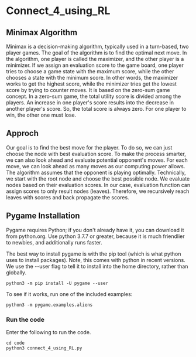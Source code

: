 # Connect_4_using_RL

## Minimax Algorithm
Minimax is a decision-making algorithm, typically used in a turn-based, two player games. The goal of the algorithm is to find the optimal next move.
In the algorithm, one player is called the maximizer, and the other player is a minimizer. If we assign an evaluation score to the game board, one player tries to choose a game state with the maximum score, while the other chooses a state with the minimum score.
In other words, the maximizer works to get the highest score, while the minimizer tries get the lowest score by trying to counter moves.
It is based on the zero-sum game concept. In a zero-sum game, the total utility score is divided among the players. An increase in one player's score results into the decrease in another player's score. So, the total score is always zero. For one player to win, the other one must lose.

## Approch 
Our goal is to find the best move for the player. To do so, we can just choose the node with best evaluation score. To make the process smarter, we can also look ahead and evaluate potential opponent's moves.
For each move, we can look ahead as many moves as our computing power allows. The algorithm assumes that the opponent is playing optimally.
Technically, we start with the root node and choose the best possible node. We evaluate nodes based on their evaluation scores. In our case, evaluation function can assign scores to only result nodes (leaves). Therefore, we recursively reach leaves with scores and back propagate the scores.

## Pygame Installation 
Pygame requires Python; if you don't already have it, you can download it from python.org. Use python 3.7.7 or greater, because it is much friendlier to newbies, and additionally runs faster.

The best way to install pygame is with the pip tool (which is what python uses to install packages). Note, this comes with python in recent versions. We use the --user flag to tell it to install into the home directory, rather than globally.
```
python3 -m pip install -U pygame --user
```
To see if it works, run one of the included examples:

```
python3 -m pygame.examples.aliens
```
### Run the code

Enter the following to run the code.

```
cd code
python3 connect_4_using_RL.py
```
